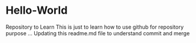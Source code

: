 # Hello-World
Repository to Learn
This is just to learn how to use github for repository purpose ...
Updating this readme.md file to understand commit and merge
